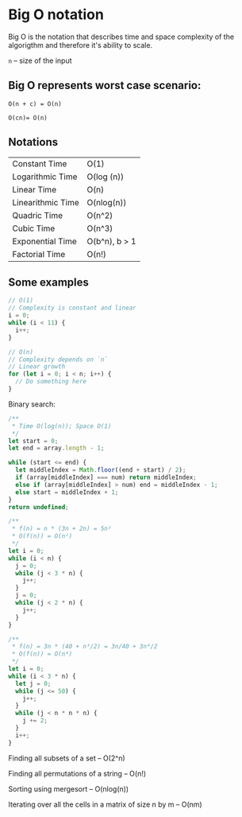 # Big O notation

Big O is the notation that describes time and space complexity of the algorigthm and therefore it's ability to scale.

`n` – size of the input

## Big O represents worst case scenario:

`O(n + c) = O(n)`

`O(cn)= O(n)`

## Notations

|                   |               |
| ----------------- | ------------- |
| Constant Time     | O(1)          |
| Logarithmic Time  | O(log (n))    |
| Linear Time       | O(n)          |
| Linearithmic Time | O(nlog(n))    |
| Quadric Time      | O(n^2)        |
| Cubic Time        | O(n^3)        |
| Exponential Time  | O(b^n), b > 1 |
| Factorial Time    | O(n!)         |

## Some examples

```js
// O(1)
// Complexity is constant and linear
i = 0;
while (i < 11) {
  i++;
}
```

```js
// O(n)
// Complexity depends on `n`
// Linear growth
for (let i = 0; i < n; i++) {
  // Do something here
}
```

Binary search:

```js
/**
 * Time O(log(n)); Space O(1)
 */
let start = 0;
let end = array.length - 1;

while (start <= end) {
  let middleIndex = Math.floor((end + start) / 2);
  if (array[middleIndex] === num) return middleIndex;
  else if (array[middleIndex] > num) end = middleIndex - 1;
  else start = middleIndex + 1;
}
return undefined;
```

```js
/**
 * f(n) = n * (3n + 2n) = 5n²
 * O(f(n)) = O(n²)
 */
let i = 0;
while (i < n) {
  j = 0;
  while (j < 3 * n) {
    j++;
  }
  j = 0;
  while (j < 2 * n) {
    j++;
  }
}
```

```js
/**
 * f(n) = 3n * (40 + n³/2) = 3n/40 + 3n⁴/2
 * O(f(n)) = O(n⁴)
 */
let i = 0;
while (i < 3 * n) {
  let j = 0;
  while (j <= 50) {
    j++;
  }
  while (j < n * n * n) {
    j += 2;
  }
  i++;
}
```

Finding all subsets of a set – O(2^n)

Finding all permutations of a string – O(n!)

Sorting using mergesort – O(nlog(n))

Iterating over all the cells in a matrix of size n by m – O(nm)
